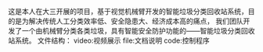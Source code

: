 这是本人在大三开展的项目，基于视觉机械臂开发的智能垃圾分类回收站系统，目的是为解决传统人工分类效率低、安全隐患大、经济成本高的痛点，
我们团队开发了一个由机械臂分类各类垃圾，具有智能安全防护功能的——智能垃圾分类回收站系统。
文件结构：
    video:视频展示
    file:文档说明
    code:控制程序
